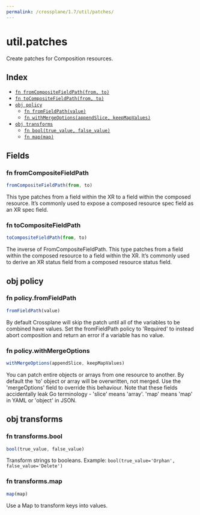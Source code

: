 ```yaml
---
permalink: /crossplane/1.7/util/patches/
---
```


# util.patches

Create patches for Composition resources.

## Index

* [`fn fromCompositeFieldPath(from, to)`](#fn-fromcompositefieldpath)
* [`fn toCompositeFieldPath(from, to)`](#fn-tocompositefieldpath)
* [`obj policy`](#obj-policy)
  * [`fn fromFieldPath(value)`](#fn-policyfromfieldpath)
  * [`fn withMergeOptions(appendSlice, keepMapValues)`](#fn-policywithmergeoptions)
* [`obj transforms`](#obj-transforms)
  * [`fn bool(true_value, false_value)`](#fn-transformsbool)
  * [`fn map(map)`](#fn-transformsmap)

## Fields

### fn fromCompositeFieldPath

```ts
fromCompositeFieldPath(from, to)
```

This type patches from a field within the XR to a field within the composed
resource. It’s commonly used to expose a composed resource spec field as an XR
spec field.


### fn toCompositeFieldPath

```ts
toCompositeFieldPath(from, to)
```

The inverse of FromCompositeFieldPath. This type patches from a field within the
composed resource to a field within the XR. It’s commonly used to derive an XR
status field from a composed resource status field.


## obj policy



### fn policy.fromFieldPath

```ts
fromFieldPath(value)
```

By default Crossplane will skip the patch until all of the variables to be
combined have values. Set the fromFieldPath policy to 'Required' to instead
abort composition and return an error if a variable has no value.


### fn policy.withMergeOptions

```ts
withMergeOptions(appendSlice, keepMapValues)
```

You can patch entire objects or arrays from one resource to another. By default
the 'to' object or array will be overwritten, not merged. Use the 'mergeOptions'
field to override this behaviour. Note that these fields accidentally leak Go
terminology - 'slice' means 'array'. 'map' means 'map' in YAML or 'object' in
JSON.


## obj transforms



### fn transforms.bool

```ts
bool(true_value, false_value)
```

Transform strings to booleans.
Example: `bool(true_value='Orphan', false_value='Delete')`


### fn transforms.map

```ts
map(map)
```

Use a Map to transform keys into values.
